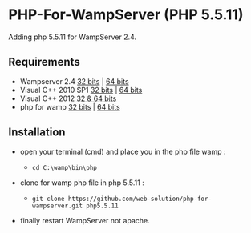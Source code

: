 PHP-For-WampServer (PHP 5.5.11)
==================

Adding php 5.5.11 for WampServer 2.4.

## Requirements

* Wampserver 2.4 	[32 bits](https://sourceforge.net/projects/wampserver/files/WampServer%202/Wampserver%202.4/Wampserver2.4-x86.exe/download) | [64 bits](http://sourceforge.net/projects/wampserver/files/WampServer%202/Wampserver%202.4/Wampserver2.4-x64.exe/download)
* Visual C++ 2010 SP1	[32 bits](http://www.microsoft.com/download/en/details.aspx?id=8328) | [64 bits](http://www.microsoft.com/download/en/details.aspx?id=13523)
* Visual C++ 2012 [32 & 64 bits](http://www.microsoft.com/en-us/download/details.aspx?id=30679)
* php for wamp 		[32 bits](https://github.com/web-solution/php-for-wampserver/tree/windows-32bit) | [64 bits](https://github.com/web-solution/php-for-wampserver/tree/windows-64bit)

## Installation
* open your terminal (cmd) and place you in the php file wamp :
	* `cd C:\wamp\bin\php`

* clone for wamp php file in php 5.5.11 :
	* `git clone https://github.com/web-solution/php-for-wampserver.git php5.5.11`

* finally restart WampServer not apache.
